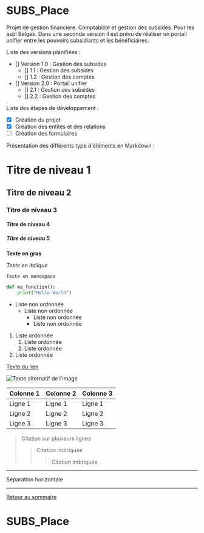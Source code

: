 # SUBS_Place

Projet de gestion financière. Comptabilité et gestion des subsides. Pour les asbl Belges. Dans une seconde version il est prévu de réaliser un portail unifier entre les pouvoirs subsidiants et les bénéficiaires.

Liste des versions planifiées :

- [] Version 1.0 : Gestion des subsides
  - [] 1.1 : Gestion des subsides
  - [] 1.2 : Gestion des comptes
- [] Version 2.0 : Portail unifier
  - [] 2.1 : Gestion des subsides
  - [] 2.2 : Gestion des comptes

Liste des étapes de développement :

- [x] Création du projet
- [x] Création des entités et des relations
- [ ] Création des formulaires

Présentation des différents type d'éléments en Markdown :

# Titre de niveau 1
## Titre de niveau 2
### Titre de niveau 3
#### Titre de niveau 4
##### Titre de niveau 5

**Texte en gras**

*Texte en italique*

`Texte en monospace`

```python
def ma_fonction():
    print("Hello World")
```

- Liste non ordonnée
  - Liste non ordonnée
    - Liste non ordonnée
    - Liste non ordonnée

1. Liste ordonnée
   1. Liste ordonnée
   2. Liste ordonnée
2. Liste ordonnée

[Texte du lien](https://www.google.com)

![Texte alternatif de l'image](https://www.google.com/logo.png)

| Colonne 1 | Colonne 2 | Colonne 3 |
|-----------|-----------|-----------|
| Ligne 1   | Ligne 1   | Ligne 1   |
| Ligne 2   | Ligne 2   | Ligne 2   |
| Ligne 3   | Ligne 3   | Ligne 3   |

> Citation
> sur plusieurs
> lignes
>
> > Citation imbriquée
> >
> > > Citation imbriquée

---

Séparation horizontale

---

[Retour au sommaire](#SUBS_Place)

# SUBS_Place
```